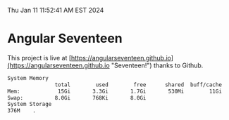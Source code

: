 Thu Jan 11 11:52:41 AM EST 2024

# Angular Seventeen


This project is live at [https://angularseventeen.github.io](https://angularseventeen.github.io "Seventeen!") thanks to Github.

```bash
System Memory
               total        used        free      shared  buff/cache   available
Mem:            15Gi       3.3Gi       1.7Gi       530Mi        11Gi        11Gi
Swap:          8.0Gi       768Ki       8.0Gi
System Storage
376M	.
```
